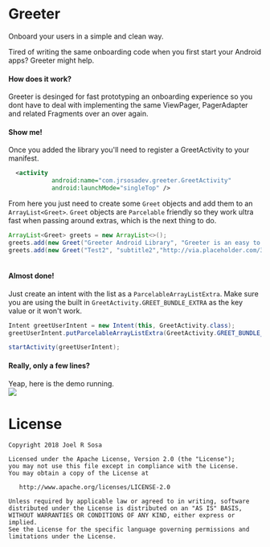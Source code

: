 # Greeter
Onboard your users in a simple and clean way. 

Tired of writing the same onboarding code when you first start your Android apps? Greeter might help. 

#### How does it work?  

Greeter is desinged for fast prototyping an onboarding experience so you dont have to deal with implementing the same ViewPager, PagerAdapter and related Fragments over an over again.  

#### Show me!  

Once you added the library you'll need to register a GreetActivity to your manifest.  

```xml  
  <activity
            android:name="com.jrsosadev.greeter.GreetActivity"
            android:launchMode="singleTop" />  
```  

From here you just need to create some `Greet` objects and add them to an `ArrayList<Greet>`. `Greet` objects are `Parcelable` friendly so they work ultra fast when passing around extras, which is the next thing to do.  

```java  
ArrayList<Greet> greets = new ArrayList<>();
greets.add(new Greet("Greeter Android Library", "Greeter is an easy to use onboarding library. Tired of writing the same initial onboarding experience? No more! ","https://images.pexels.com/photos/33684/astronaut-spacewalk-iss-tools.jpg?auto=compress&cs=tinysrgb&dpr=2&h=750&w=1260"));
greets.add(new Greet("Test2", "subtitle2","http://via.placeholder.com/350x150"));
        
```  

#### Almost done! 
Just create an intent with  the list as a `ParcelableArrayListExtra`. Make sure you are using the built in `GreetActivity.GREET_BUNDLE_EXTRA` as the key value or it won't work. 
```java
Intent greetUserIntent = new Intent(this, GreetActivity.class);
greetUserIntent.putParcelableArrayListExtra(GreetActivity.GREET_BUNDLE_EXTRA, greets);

startActivity(greetUserIntent);  				
```  

#### Really, only a few lines?  
Yeap, here is the demo running.   
<img src="https://github.com/jrsosadev/Greeter/blob/master/greeterdemo/screenshot.png"   />



License
=======

    Copyright 2018 Joel R Sosa

    Licensed under the Apache License, Version 2.0 (the "License");
    you may not use this file except in compliance with the License.
    You may obtain a copy of the License at

       http://www.apache.org/licenses/LICENSE-2.0

    Unless required by applicable law or agreed to in writing, software
    distributed under the License is distributed on an "AS IS" BASIS,
    WITHOUT WARRANTIES OR CONDITIONS OF ANY KIND, either express or implied.
    See the License for the specific language governing permissions and
    limitations under the License.
